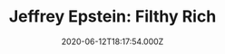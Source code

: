 ---
title: "Jeffrey Epstein: Filthy Rich"
year: 2020
date: 2020-06-12T18:17:54.000Z
permalink: /almanac/tv/2020-06-12-jeffrey-epstein-filthy-rich/index.html
rating: 3
tmdbid: 103506
---